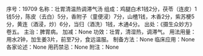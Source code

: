序号：19709
名称：壮胃清温热调滞气汤
组成：鸡腿白术1钱2分，茯苓（连皮）1钱5分，陈皮（去白）5分，香附子（童便浸）7分，山楂1钱，木香2分，紫苏梗5分，黄连（酒浸，炒）6分，当归（酒洗）1钱，木通4分。
出处：《摄生众妙方》卷五。
主治：脾胃病。
加减：None
功效：壮胃，清湿热，调滞气。
用法用量：用水2钟，加生姜3片，前至7分，食远温服。
制备方法：None
临床应用：None
各家论述：None
用药禁忌：None
附注：None
